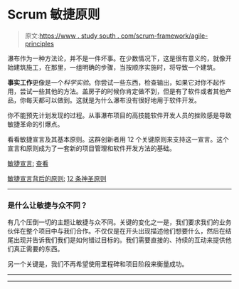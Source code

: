 # Scrum 敏捷原则

> 原文:[https://www . study south . com/scrum-framework/agile-principles](https://www.studytonight.com/scrum-framework/agile-principles)

瀑布作为一种方法论，并不是一件坏事。在少数情况下，这是很有意义的，就像开始建筑施工，在那里，一组明确的步骤，当按顺序实施时，将导致一个建筑。

**事实工作**更像是一个*科学实验*。你尝试一些东西，检查输出，如果它对你不起作用，尝试一些其他的方法。盖房子的时候你肯定做不到，但是有了软件或者其他产品，你每天都可以做到。这就是为什么瀑布没有很好地用于软件开发。

你不能预先计划发现的过程。从事瀑布项目的高技能软件开发人员的挫败感是导致敏捷革命的引爆点。

看看敏捷宣言及其基本原则。这群创新者用 12 个关键原则来支持这一宣言。这个宣言和原则成为了一套新的项目管理和软件开发方法的基础。

<u>敏捷宣言:</u> [查看](http://agilemanifesto.org/)

<u>敏捷宣言背后的原则:</u> [12 条神圣原则](http://agilemanifesto.org/principles.html)

* * *

### 是什么让敏捷与众不同？

有几个压倒一切的主题让敏捷与众不同。关键的变化之一是，我们要求我们的业务伙伴在整个项目中与我们合作。不仅仅是在开头出现描述他们想要什么，然后在结尾出现并告诉我们我们是如何错过目标的。我们需要直接的、持续的互动来提供他们真正需要的东西。

另一个关键是，我们不再希望使用里程碑和项目阶段来衡量成功。

* * *

* * *